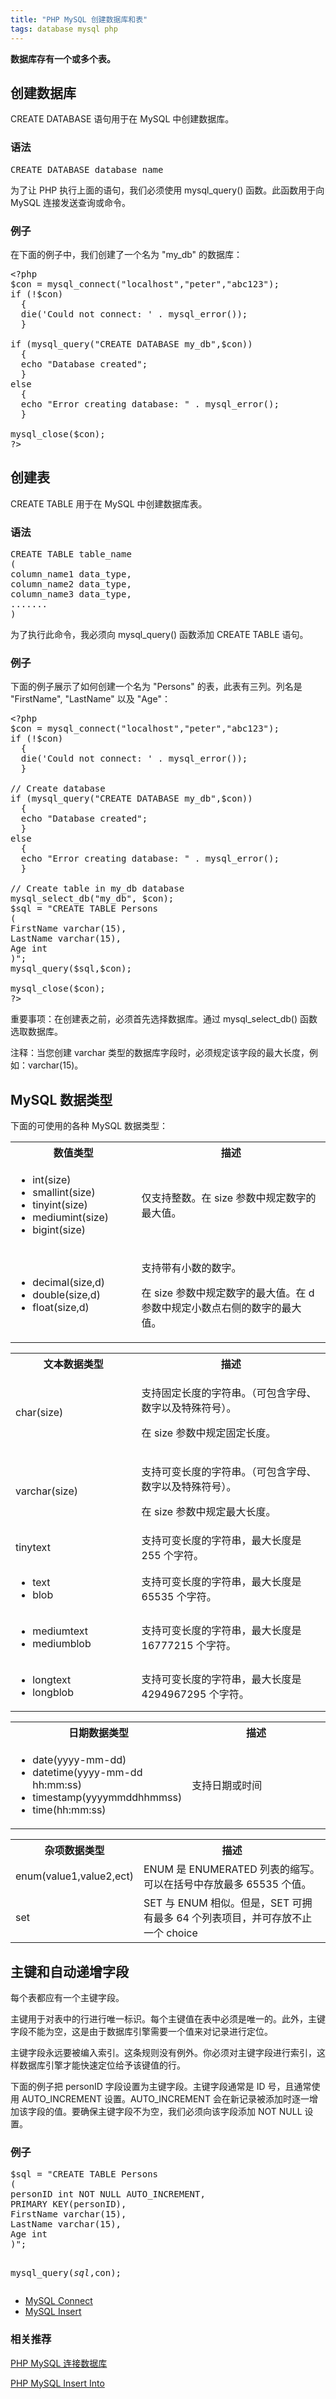 ```yaml
---
title: "PHP MySQL 创建数据库和表"  
tags: database mysql php  
---
```


<div id="maincontent">

<div id="intro">
<p><strong>数据库存有一个或多个表。</strong></p>
</div>

<div>
<h2>创建数据库</h2>

<p>CREATE DATABASE 语句用于在 MySQL 中创建数据库。</p>

<h3>语法</h3>
<pre>CREATE DATABASE database_name</pre>

<p>为了让 PHP 执行上面的语句，我们必须使用 mysql_query() 函数。此函数用于向 MySQL 连接发送查询或命令。</p>

<h3>例子</h3>
<p>在下面的例子中，我们创建了一个名为 "my_db" 的数据库：</p>

<pre>&lt;?php
$con = mysql_connect("localhost","peter","abc123");
if (!$con)
  {
  die('Could not connect: ' . mysql_error());
  }

if (mysql_query("CREATE DATABASE my_db",$con))
  {
  echo "Database created";
  }
else
  {
  echo "Error creating database: " . mysql_error();
  }

mysql_close($con);
?&gt;</pre>
</div>

<div>
<h2>创建表</h2>

<p>CREATE TABLE 用于在 MySQL 中创建数据库表。</p>

<h3>语法</h3>
<pre>CREATE TABLE table_name
(
column_name1 data_type,
column_name2 data_type,
column_name3 data_type,
.......
)</pre>

<p>为了执行此命令，我必须向 mysql_query() 函数添加 CREATE TABLE 语句。</p>

<h3>例子</h3>
<p>下面的例子展示了如何创建一个名为 "Persons" 的表，此表有三列。列名是 "FirstName", "LastName" 以及 "Age"：</p>

<pre>&lt;?php
$con = mysql_connect("localhost","peter","abc123");
if (!$con)
  {
  die('Could not connect: ' . mysql_error());
  }

// Create database
if (mysql_query("CREATE DATABASE my_db",$con))
  {
  echo "Database created";
  }
else
  {
  echo "Error creating database: " . mysql_error();
  }

// Create table in my_db database
mysql_select_db("my_db", $con);
$sql = "CREATE TABLE Persons&nbsp;
(
FirstName varchar(15),
LastName varchar(15),
Age int
)";
mysql_query($sql,$con);

mysql_close($con);
?&gt;</pre>

<p class="important"><span>重要事项：</span>在创建表之前，必须首先选择数据库。通过 mysql_select_db() 函数选取数据库。</p>

<p class="note"><span>注释：</span>当您创建 varchar 类型的数据库字段时，必须规定该字段的最大长度，例如：varchar(15)。</p>
</div>

<div>
<h2>MySQL 数据类型</h2>

<p>下面的可使用的各种 MySQL 数据类型：</p>

<table class="dataintable">
<tbody><tr>
<th style="width:40%">数值类型</th>
<th>描述</th>
</tr>

<tr>
<td>
<ul>
<li>int(size)</li>
<li>smallint(size)</li>
<li>tinyint(size)</li>
<li>mediumint(size)</li>
<li>bigint(size)</li>
</ul>
</td>
<td>仅支持整数。在 size 参数中规定数字的最大值。</td>
</tr>

<tr>
<td>
<ul>
<li>decimal(size,d)</li>
<li>double(size,d)</li>
<li>float(size,d)</li>
</ul>
</td>
<td>
<p>支持带有小数的数字。</p>
<p>在 size 参数中规定数字的最大值。在 d 参数中规定小数点右侧的数字的最大值。</p>
</td>
</tr>
</tbody></table>

<table class="dataintable">
<tbody><tr>
<th style="width:40%">文本数据类型</th>
<th>描述</th>
</tr>

<tr>
<td>char(size)</td>
<td>
<p>支持固定长度的字符串。（可包含字母、数字以及特殊符号）。</p>
<p>在 size 参数中规定固定长度。</p>
</td>
</tr>

<tr>
<td>varchar(size)</td>
<td>
<p>支持可变长度的字符串。（可包含字母、数字以及特殊符号）。</p>
<p>在 size 参数中规定最大长度。</p>
</td>
</tr>

<tr>
<td>tinytext</td>
<td>支持可变长度的字符串，最大长度是 255 个字符。</td>
</tr>

<tr>
<td>
<ul>
<li>text</li>
<li>blob</li>
</ul>
</td>
<td>支持可变长度的字符串，最大长度是 65535 个字符。</td>
</tr>

<tr>
<td>
<ul>
<li>mediumtext</li>
<li>mediumblob</li>
</ul>
</td>
<td>支持可变长度的字符串，最大长度是 16777215 个字符。</td>
</tr>

<tr>
<td>
<ul>
<li>longtext</li>
<li>longblob</li>
</ul>
</td>
<td>支持可变长度的字符串，最大长度是 4294967295 个字符。</td>
</tr>
</tbody></table>

<table class="dataintable">
<tbody><tr>
<th style="width:40%">日期数据类型</th>
<th>描述</th>
</tr>

<tr>
<td>
<ul>
<li>date(yyyy-mm-dd)</li>
<li>datetime(yyyy-mm-dd hh:mm:ss)</li>
<li>timestamp(yyyymmddhhmmss)</li>
<li>time(hh:mm:ss)</li>
</ul>
</td>
<td>支持日期或时间</td>
</tr>
</tbody></table>

<table class="dataintable">
<tbody><tr>
<th style="width:40%">杂项数据类型</th>
<th>描述</th>
</tr>

<tr>
<td>enum(value1,value2,ect)</td>
<td>ENUM 是 ENUMERATED 列表的缩写。可以在括号中存放最多 65535 个值。</td>
</tr>

<tr>
<td>set</td>
<td>SET 与 ENUM 相似。但是，SET 可拥有最多 64 个列表项目，并可存放不止一个 choice</td>
</tr>
</tbody></table>
</div>

<div>
<h2>主键和自动递增字段</h2>

<p>每个表都应有一个主键字段。</p>

<p>主键用于对表中的行进行唯一标识。每个主键值在表中必须是唯一的。此外，主键字段不能为空，这是由于数据库引擎需要一个值来对记录进行定位。</p>

<p>主键字段永远要被编入索引。这条规则没有例外。你必须对主键字段进行索引，这样数据库引擎才能快速定位给予该键值的行。</p>

<p>下面的例子把 personID 字段设置为主键字段。主键字段通常是 ID 号，且通常使用 AUTO_INCREMENT 设置。AUTO_INCREMENT 会在新记录被添加时逐一增加该字段的值。要确保主键字段不为空，我们必须向该字段添加 NOT NULL 设置。</p>

<h3>例子</h3>
<pre>$sql = "CREATE TABLE Persons&nbsp;
(
personID int NOT NULL AUTO_INCREMENT, 
PRIMARY KEY(personID),
FirstName varchar(15),
LastName varchar(15),
Age int
)";

mysql_query($sql,$con);</pre>
</div>

<div id="bpn">
<ul class="prenext">
<li class="pre"><a href="/php/php_mysql_connect.asp" title="PHP MySQL 连接数据库">MySQL Connect</a></li>
<li class="next"><a href="/php/php_mysql_insert.asp" title="PHP MySQL Insert Into">MySQL Insert</a></li>
</ul>
</div>

</div>

### 相关推荐

[PHP MySQL 连接数据库](https://victorfengming.gitee.io/victorfengming_old/2019/10/04/php-mysql-connect-database/)

[PHP MySQL Insert Into](https://victorfengming.gitee.io/victorfengming_old/2019/10/04/php-mysql-insert/)
